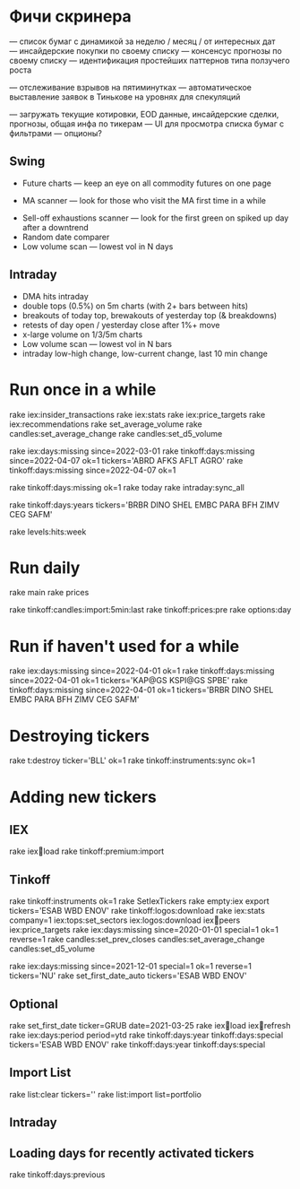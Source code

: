 # Фичи скринера
— список бумаг с динамикой за неделю / месяц / от интересных дат
— инсайдерские покупки по своему списку
— консенсус прогнозы по своему списку
— идентификация простейших паттернов типа ползучего роста

— отслеживание взрывов на пятиминутках
— автоматическое выставление заявок в Тинькове на уровнях для спекуляций

— загружать текущие котировки, EOD данные, инсайдерские сделки, прогнозы, общая инфа по тикерам
— UI для просмотра списка бумаг с фильтрами
— опционы?

## Swing
* Future charts — keep an eye on all commodity futures on one page
+ MA scanner — look for those who visit the MA first time in a while
* Sell-off exhaustions scanner — look for the first green on spiked up day after a downtrend
* Random date comparer
* Low volume scan — lowest vol in N days

## Intraday
* DMA hits intraday
* double tops (0.5%) on 5m charts (with 2+ bars between hits)
* breakouts of today top, brewakouts of yesterday top (& breakdowns)
* retests of day open / yesterday close after 1%+ move
* x-large volume on 1/3/5m charts
* Low volume scan — lowest vol in N bars
* intraday low-high change, low-current change, last 10 min change


# Run once in a while

rake iex:insider_transactions
rake iex:stats
rake iex:price_targets
rake iex:recommendations
rake set_average_volume
rake candles:set_average_change
rake candles:set_d5_volume

rake iex:days:missing since=2022-03-01
rake tinkoff:days:missing since=2022-04-07 ok=1 tickers='ABRD AFKS AFLT AGRO'
rake tinkoff:days:missing since=2022-04-07 ok=1

rake tinkoff:days:missing ok=1
rake today
rake intraday:sync_all

rake tinkoff:days:years tickers='BRBR DINO SHEL EMBC PARA BFH ZIMV CEG SAFM'

rake levels:hits:week

# Run daily
rake main
rake prices

rake tinkoff:candles:import:5min:last
rake tinkoff:prices:pre
rake options:day


# Run if haven't used for a while
rake     iex:days:missing since=2022-04-01 ok=1
rake tinkoff:days:missing since=2022-04-01 ok=1 tickers='KAP@GS KSPI@GS SPBE'
rake tinkoff:days:missing since=2022-04-01 ok=1 tickers='BRBR DINO SHEL EMBC PARA BFH ZIMV CEG SAFM'

# Destroying tickers

rake t:destroy ticker='BLL' ok=1
rake tinkoff:instruments:sync ok=1


# Adding new tickers

## IEX
rake iex:symbols:load
rake tinkoff:premium:import

## Tinkoff
rake tinkoff:instruments ok=1
rake SetIexTickers
rake empty:iex
export tickers='ESAB WBD ENOV'
rake tinkoff:logos:download
rake iex:stats company=1 iex:tops:set_sectors iex:logos:download iex:symbols:peers iex:price_targets
rake iex:days:missing since=2020-01-01 special=1 ok=1 reverse=1
rake candles:set_prev_closes candles:set_average_change candles:set_d5_volume

rake iex:days:missing since=2021-12-01 special=1 ok=1 reverse=1 tickers='NU'
rake set_first_date_auto tickers='ESAB WBD ENOV'

## Optional
rake set_first_date ticker=GRUB date=2021-03-25
rake iex:symbols:load iex:symbols:refresh
rake iex:days:period period=ytd
rake tinkoff:days:year tinkoff:days:special tickers='ESAB WBD ENOV'
rake tinkoff:days:year tinkoff:days:special

## Import List
rake list:clear tickers=''
rake list:import list=portfolio


## Intraday

## Loading days for recently activated tickers
rake tinkoff:days:previous
